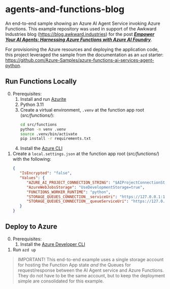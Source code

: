# agents-and-functions-blog

An end-to-end sample showing an Azure AI Agent Service invoking Azure Functions. This example repository was used in support of the Awkward Industries blog (<https://blog.awkward.industries>) for the post [***Empower Your AI Agents: Harnessing Azure Functions with Azure AI Foundry***]().

For provisioning the Azure resources and deploying the application code, this project leveraged the sample from the documentation as an `azd` starter: <https://github.com/Azure-Samples/azure-functions-ai-services-agent-python>.

## Run Functions Locally

0. Prerequisites:
   1. Install and run [Azurite](https://learn.microsoft.com/en-us/azure/storage/common/storage-use-azurite?tabs=visual-studio%2Cblob-storage#install-azurite)
   2. Python 3.11
   3. Create a virtual environment, `.venv` at the function app root (*src/functions/*):
      ```bash
      cd src/functions
      python -m venv .venv
      source .venv/bin/activate
      pip install -r requirements.txt
      ```
    4. Install the [Azure CLI](https://learn.microsoft.com/en-us/cli/azure/install-azure-cli)
1. Create a `local.settings.json` at the function app root (*src/functions/*) with the following:
   ```json
   {
      "IsEncrypted": "false",
      "Values": {
         "AZURE_AI_PROJECT_CONNECTION_STRING": "$AIProjectConnectionString",
         "AzureWebJobsStorage": "UseDevelopmentStorage=true",
         "FUNCTIONS_WORKER_RUNTIME": "python",
         "STORAGE_QUEUES_CONNECTION__serviceUri": "https://127.0.0.1:10001/devstoreaccount1",
         "STORAGE_QUEUES_CONNECTION__queueServiceUri": "https://127.0.0.1:10001/devstoreaccount1"
      }
   }
   ```

## Deploy to Azure

0. Prerequisites:
   1. Install the [Azure Developer CLI](https://learn.microsoft.com/en-us/azure/developer/azure-developer-cli/install-azd?tabs=winget-windows%2Cbrew-mac%2Cscript-linux&pivots=os-linux)
1. Run `azd up`

> IMPORTANT! This end-to-end example uses a single storage account for hosting the Function App state *and* the Queues for request/response between the AI Agent service and Azure Functions. They do not have to be the same account, but to keep the deployment simple are consolidated for this example.
